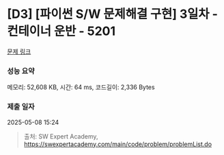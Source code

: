 # [D3] [파이썬 S/W 문제해결 구현] 3일차 - 컨테이너 운반 - 5201 

[문제 링크](https://swexpertacademy.com/main/code/problem/problemDetail.do?contestProbId=AWT-JKa6caEDFAVT) 

### 성능 요약

메모리: 52,608 KB, 시간: 64 ms, 코드길이: 2,336 Bytes

### 제출 일자

2025-05-08 15:24



> 출처: SW Expert Academy, https://swexpertacademy.com/main/code/problem/problemList.do